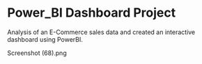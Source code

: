 # Power_BI Dashboard Project
Analysis of an E-Commerce sales data and created an interactive dashboard using PowerBI.

Screenshot (68).png
